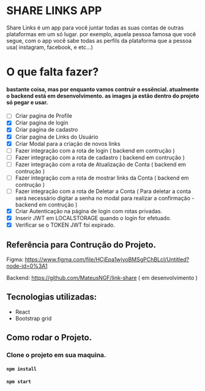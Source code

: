 # SHARE LINKS APP

Share Links é um app para você juntar todas as suas contas de outras plataformas em um só lugar.
por exemplo, aquela pessoa famosa que você segue, com o app você sabe todas as perfils da plataforma que a pessoa usa( instagram, facebook, e etc...)  

# O que falta fazer?

#### bastante coisa, mas por enquanto vamos contruir o essêncial. atualmente o backend está em desenvolvimento. as images ja estão dentro do projeto só pegar e usar.

- [ ] Criar pagina de Profile
- [x] Criar pagina de login
- [x] Criar pagina de cadastro
- [X] Criar pagina de Links do Usuário
- [x] Criar Modal para a criação de novos links
- [ ] Fazer integração com a rota de login ( backend  em contrução ) 
- [ ] Fazer integração com a rota de cadastro ( backend em contrução )
- [ ] Fazer integração com a rota de Atualização de Conta ( backend em contrução ) 
- [ ] Fazer integração com a rota de mostrar links da Conta ( backend em contrução ) 
- [ ] Fazer integração com a rota de Deletar a Conta ( Para deletar a conta será necessário digitar a senha no modal para realizar a confirmação - backend em contrução )
- [x] Criar Autenticação na página de login com rotas privadas.
- [x] Inserir JWT em LOCALSTORAGE quando o login for efetuado.
- [x] Verificar se o TOKEN JWT foi expirado.

## Referência para Contrução do Projeto.

Figma:
https://www.figma.com/file/HCjEpa1wjyoBMSgPChBLcI/Untitled?node-id=0%3A1

Backend:
https://github.com/MateusNGF/link-share ( em desenvolvimento ) 

## Tecnologias utilizadas:

- React 
- Bootstrap grid


## Como rodar o Projeto.

### Clone o projeto em sua maquina.

####  `npm install`

#### `npm start`



